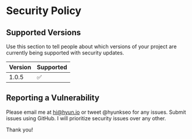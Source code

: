 # Security Policy

## Supported Versions

Use this section to tell people about which versions of your project are
currently being supported with security updates.

| Version | Supported          |
| ------- | ------------------ |
| 1.0.5   | :white_check_mark: |

## Reporting a Vulnerability

Please email me at hi@hyun.io or tweet @hyunkseo for any issues.
Submit issues using GitHub. I will prioritize security issues over any other.

Thank you!
